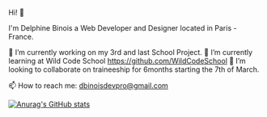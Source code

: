 Hi! 🖖

I'm Delphine Binois
a Web Developer and Designer
located in Paris - France.


🔭 I’m currently working on my 3rd and last School Project.
🌱 I’m currently learning at Wild Code School https://github.com/WildCodeSchool
👯 I’m looking to collaborate on traineeship for 6months starting the 7th of March. 

📫 How to reach me: dbinoisdevpro@gmail.com

[![Anurag's GitHub stats](https://github-readme-stats.vercel.app/api?BinGitMaker=anuraghazra)](https://github.com/anuraghazra/github-readme-stats)
